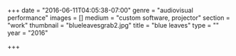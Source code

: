 +++
date = "2016-06-11T04:05:38-07:00"
genre = "audiovisual performance"
images = []
medium = "custom software, projector"
section = "work"
thumbnail = "blueleavesgrab2.jpg"
title = "blue leaves"
type = ""
year = "2016"

+++

